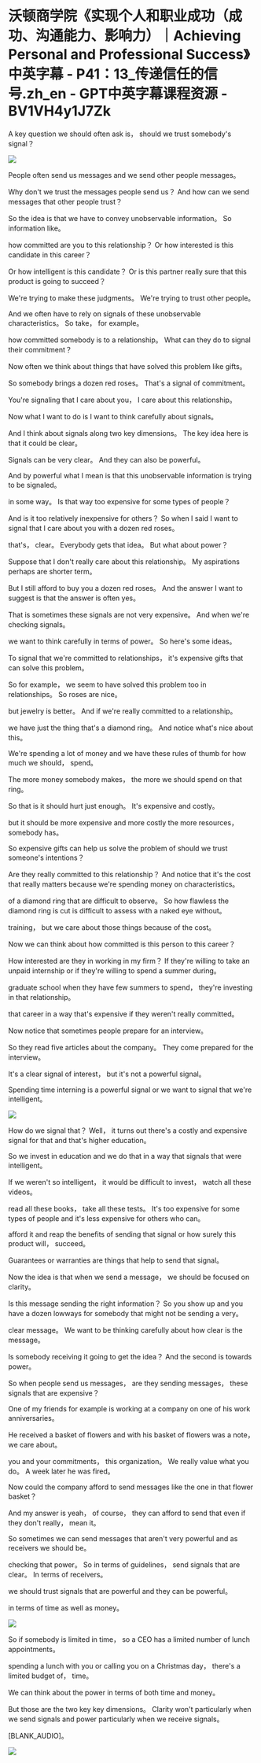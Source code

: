 # 沃顿商学院《实现个人和职业成功（成功、沟通能力、影响力）｜Achieving Personal and Professional Success》中英字幕 - P41：13_传递信任的信号.zh_en - GPT中英字幕课程资源 - BV1VH4y1J7Zk

A key question we should often ask is， should we trust somebody's signal？

![](img/59dd193fb206c9133be7ef540e30046c_1.png)

People often send us messages and we send other people messages。

Why don't we trust the messages people send us？ And how can we send messages that other people trust？

So the idea is that we have to convey unobservable information。 So information like。

how committed are you to this relationship？ Or how interested is this candidate in this career？

Or how intelligent is this candidate？ Or is this partner really sure that this product is going to succeed？

We're trying to make these judgments。 We're trying to trust other people。

And we often have to rely on signals of these unobservable characteristics。 So take， for example。

how committed somebody is to a relationship。 What can they do to signal their commitment？

Now often we think about things that have solved this problem like gifts。

So somebody brings a dozen red roses。 That's a signal of commitment。

You're signaling that I care about you， I care about this relationship。

Now what I want to do is I want to think carefully about signals。

And I think about signals along two key dimensions。 The key idea here is that it could be clear。

Signals can be very clear。 And they can also be powerful。

And by powerful what I mean is that this unobservable information is trying to be signaled。

in some way。 Is that way too expensive for some types of people？

And is it too relatively inexpensive for others？ So when I said I want to signal that I care about you with a dozen red roses。

that's， clear。 Everybody gets that idea。 But what about power？

Suppose that I don't really care about this relationship。 My aspirations perhaps are shorter term。

But I still afford to buy you a dozen red roses。 And the answer I want to suggest is that the answer is often yes。

That is sometimes these signals are not very expensive。 And when we're checking signals。

we want to think carefully in terms of power。 So here's some ideas。

To signal that we're committed to relationships， it's expensive gifts that can solve this problem。

So for example， we seem to have solved this problem too in relationships。 So roses are nice。

but jewelry is better。 And if we're really committed to a relationship。

we have just the thing that's a diamond ring。 And notice what's nice about this。

We're spending a lot of money and we have these rules of thumb for how much we should， spend。

The more money somebody makes， the more we should spend on that ring。

So that is it should hurt just enough。 It's expensive and costly。

but it should be more expensive and more costly the more resources， somebody has。

So expensive gifts can help us solve the problem of should we trust someone's intentions？

Are they really committed to this relationship？ And notice that it's the cost that really matters because we're spending money on characteristics。

of a diamond ring that are difficult to observe。 So how flawless the diamond ring is cut is difficult to assess with a naked eye without。

training， but we care about those things because of the cost。

Now we can think about how committed is this person to this career？

How interested are they in working in my firm？ If they're willing to take an unpaid internship or if they're willing to spend a summer during。

graduate school when they have few summers to spend， they're investing in that relationship。

that career in a way that's expensive if they weren't really committed。

Now notice that sometimes people prepare for an interview。

So they read five articles about the company。 They come prepared for the interview。

It's a clear signal of interest， but it's not a powerful signal。

Spending time interning is a powerful signal or we want to signal that we're intelligent。

![](img/59dd193fb206c9133be7ef540e30046c_3.png)

How do we signal that？ Well， it turns out there's a costly and expensive signal for that and that's higher education。

So we invest in education and we do that in a way that signals that were intelligent。

If we weren't so intelligent， it would be difficult to invest， watch all these videos。

read all these books， take all these tests。 It's too expensive for some types of people and it's less expensive for others who can。

afford it and reap the benefits of sending that signal or how surely this product will， succeed。

Guarantees or warranties are things that help to send that signal。

Now the idea is that when we send a message， we should be focused on clarity。

Is this message sending the right information？ So you show up and you have a dozen lowways for somebody that might not be sending a very。

clear message。 We want to be thinking carefully about how clear is the message。

Is somebody receiving it going to get the idea？ And the second is towards power。

So when people send us messages， are they sending messages， these signals that are expensive？

One of my friends for example is working at a company on one of his work anniversaries。

He received a basket of flowers and with his basket of flowers was a note， we care about。

you and your commitments， this organization。 We really value what you do。 A week later he was fired。

Now could the company afford to send messages like the one in that flower basket？

And my answer is yeah， of course， they can afford to send that even if they don't really， mean it。

So sometimes we can send messages that aren't very powerful and as receivers we should be。

checking that power。 So in terms of guidelines， send signals that are clear。 In terms of receivers。

we should trust signals that are powerful and they can be powerful。

in terms of time as well as money。

![](img/59dd193fb206c9133be7ef540e30046c_5.png)

So if somebody is limited in time， so a CEO has a limited number of lunch appointments。

spending a lunch with you or calling you on a Christmas day， there's a limited budget of， time。

We can think about the power in terms of both time and money。

But those are the two key key dimensions。 Clarity won't particularly when we send signals and power particularly when we receive signals。

[BLANK_AUDIO]。

![](img/59dd193fb206c9133be7ef540e30046c_7.png)
